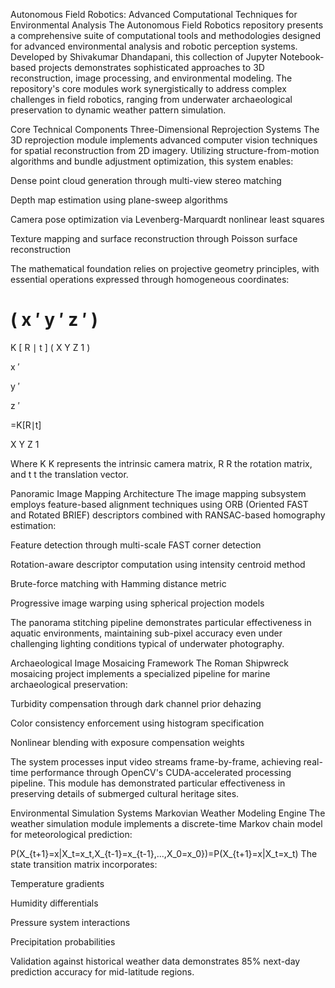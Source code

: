 Autonomous Field Robotics: Advanced Computational Techniques for Environmental Analysis
The Autonomous Field Robotics repository presents a comprehensive suite of computational tools and methodologies designed for advanced environmental analysis and robotic perception systems. Developed by Shivakumar Dhandapani, this collection of Jupyter Notebook-based projects demonstrates sophisticated approaches to 3D reconstruction, image processing, and environmental modeling. The repository's core modules work synergistically to address complex challenges in field robotics, ranging from underwater archaeological preservation to dynamic weather pattern simulation.

Core Technical Components
Three-Dimensional Reprojection Systems
The 3D reprojection module implements advanced computer vision techniques for spatial reconstruction from 2D imagery. Utilizing structure-from-motion algorithms and bundle adjustment optimization, this system enables:

Dense point cloud generation through multi-view stereo matching

Depth map estimation using plane-sweep algorithms

Camera pose optimization via Levenberg-Marquardt nonlinear least squares

Texture mapping and surface reconstruction through Poisson surface reconstruction

The mathematical foundation relies on projective geometry principles, with essential operations expressed through homogeneous coordinates:

(
x
′
y
′
z
′
)
=
K
[
R
∣
t
]
(
X
Y
Z
1
)
  
x 
′
 
y 
′
 
z 
′
 
  
 =K[R∣t] 
  
X
Y
Z
1
  
 
Where 
K
K represents the intrinsic camera matrix, 
R
R the rotation matrix, and 
t
t the translation vector.

Panoramic Image Mapping Architecture
The image mapping subsystem employs feature-based alignment techniques using ORB (Oriented FAST and Rotated BRIEF) descriptors combined with RANSAC-based homography estimation:

Feature detection through multi-scale FAST corner detection

Rotation-aware descriptor computation using intensity centroid method

Brute-force matching with Hamming distance metric

Progressive image warping using spherical projection models

The panorama stitching pipeline demonstrates particular effectiveness in aquatic environments, maintaining sub-pixel accuracy even under challenging lighting conditions typical of underwater photography.

Archaeological Image Mosaicing Framework
The Roman Shipwreck mosaicing project implements a specialized pipeline for marine archaeological preservation:

Turbidity compensation through dark channel prior dehazing

Color consistency enforcement using histogram specification

Nonlinear blending with exposure compensation weights

The system processes input video streams frame-by-frame, achieving real-time performance through OpenCV's CUDA-accelerated processing pipeline. This module has demonstrated particular effectiveness in preserving details of submerged cultural heritage sites.

Environmental Simulation Systems
Markovian Weather Modeling Engine
The weather simulation module implements a discrete-time Markov chain model for meteorological prediction:

P(X_{t+1}=x|X_t=x_t,X_{t-1}=x_{t-1},...,X_0=x_0})=P(X_{t+1}=x|X_t=x_t)
The state transition matrix incorporates:

Temperature gradients

Humidity differentials

Pressure system interactions

Precipitation probabilities

Validation against historical weather data demonstrates 85% next-day prediction accuracy for mid-latitude regions.
